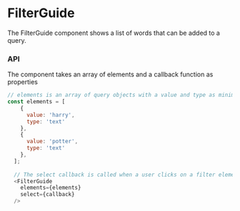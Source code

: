 # FilterGuide
The FilterGuide component shows a list of words that can be added to a query. 

### API
The component takes an array of elements and a callback function as properties

```javascript
// elements is an array of query objects with a value and type as minimum
const elements = [
    {
      value: 'harry',
      type: 'text'
    },
    {
      value: 'potter',
      type: 'text'
    },
  ];
  
  // The select callback is called when a user clicks on a filter element
  <FilterGuide 
    elements={elements} 
    select={callback} 
  />
```
